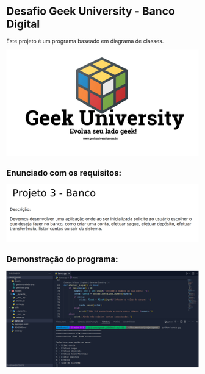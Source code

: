 
# Desafio Geek University - Banco Digital

Este projeto é um programa baseado em diagrama de classes.

![App Screenshot](https://raw.githubusercontent.com/NathanOnCodes/DesafioGeekUniversity/main/assets/geeklogo.png)

## Enunciado com os requisitos:

![App Screenshot](https://raw.githubusercontent.com/NathanOnCodes/DesafioGeekUniversity/main/assets/geekenunciado.png)


## Demonstração do programa:
![App Screenshot](https://raw.githubusercontent.com/NathanOnCodes/DesafioGeekUniversity/main/assets/geekprint.png)



